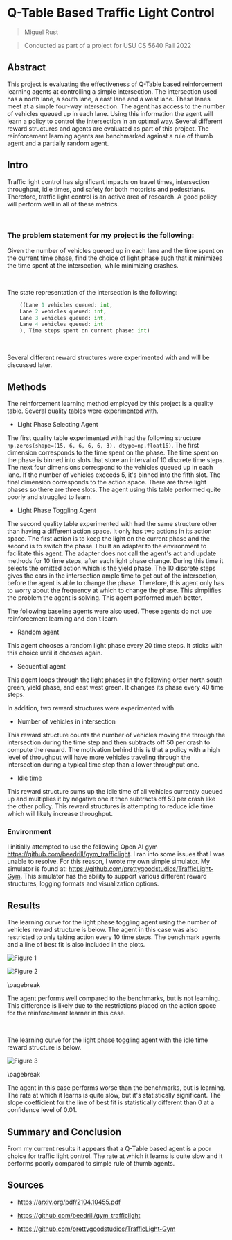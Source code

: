# Q-Table Based Traffic Light Control

> Miguel Rust

> Conducted as part of a project for USU CS 5640 Fall 2022

## Abstract

This project is evaluating the effectiveness of Q-Table based reinforcement learning agents at controlling a simple intersection. The intersection used has a north lane, a south lane, a east lane and a west lane. These lanes meet at a simple four-way intersection. The agent has access to the number of vehicles queued up in each lane. Using this information the agent will learn a policy to control the intersection in an optimal way. Several different reward structures and agents are evaluated as part of this project. The reinforcement learning agents are benchmarked against a rule of thumb agent and a partially random agent.

## Intro

Traffic light control has significant impacts on travel times, intersection throughput, idle times, and safety for both motorists and pedestrians. Therefore, traffic light control is an active area of research. A good policy will perform well in all of these metrics.

<br/>

### The problem statement for my project is the following:

Given the number of vehicles queued up in each lane and the time spent on the current time phase, find the choice of light phase such that it minimizes the time spent at the intersection, while minimizing crashes.

<br>

The state representation of the intersection is the following:

``` python
    ((Lane 1 vehicles queued: int,
    Lane 2 vehicles queued: int,
    Lane 3 vehicles queued: int,
    Lane 4 vehicles queued: int
    ), Time steps spent on current phase: int)
```

<br/>

Several different reward structures were experimented with and will be discussed later.

## Methods

The reinforcement learning method employed by this project is a quality table. Several quality tables were experimented with.

* Light Phase Selecting Agent

 The first quality table experimented with had the following structure `np.zeros(shape=(15, 6, 6, 6, 6, 3), dtype=np.float16)`. The first dimension corresponds to the time spent on the phase. The time spent on the phase is binned into slots that store an interval of 10 discrete time steps. The next four dimensions correspond to the vehicles queued up in each lane. If the number of vehicles exceeds 5, it's binned into the fifth slot. The final dimension corresponds to the action space. There are three light phases so there are three slots. The agent using this table performed quite poorly and struggled to learn.

* Light Phase Toggling Agent

The second quality table experimented with had the same structure other than having a different action space. It only has two actions in its action space. The first action is to keep the light on the current phase and the second is to switch the phase. I built an adapter to the environment to facilitate this agent. The adapter does not call the agent's act and update methods for 10 time steps, after each light phase change. During this time it selects the omitted action which is the yield phase. The 10 discrete steps gives the cars in the intersection ample time to get out of the intersection, before the agent is able to change the phase. Therefore, this agent only has to worry about the frequency at which to change the phase. This simplifies the problem the agent is solving. This agent performed much better.

The following baseline agents were also used. These agents do not use reinforcement learning and don't learn.

* Random agent

This agent chooses a random light phase every 20 time steps. It sticks with this choice until it chooses again.

* Sequential agent

This agent loops through the light phases in the following order north south green, yield phase, and east west green. It changes its phase every 40 time steps.

In addition, two reward structures were experimented with.

* Number of vehicles in intersection

This reward structure counts the number of vehicles moving the through the intersection during the time step and then subtracts off 50 per crash to compute the reward. The motivation behind this is that a policy with a high level of throughput will have more vehicles traveling through the intersection during a typical time step than a lower throughput one.

* Idle time

This reward structure sums up the idle time of all vehicles currently queued up and multiplies it by negative one it then subtracts off 50 per crash like the other policy. This reward structures is attempting to reduce idle time which will likely increase throughput.

### Environment

I initially attempted to use the following Open AI gym https://github.com/beedrill/gym_trafficlight. I ran into some issues that I was unable to resolve. For this reason, I wrote my own simple simulator. My simulator is found at: https://github.com/prettygoodstudios/TrafficLight-Gym. This simulator has the ability to support various different reward structures, logging formats and visualization options.

## Results

The learning curve for the light phase toggling agent using the number of vehicles reward structure is below. The agent in this case was also restricted to only taking action every 10 time steps. The benchmark agents and a line of best fit is also included in the plots.

![Figure 1](../../Desktop/CumulativeRewardOne.png)

![Figure 2](../../Desktop/CumulativeRewardTwo.png)

\pagebreak

The agent performs well compared to the benchmarks, but is not learning. This difference is likely due to the restrictions placed on the action space for the reinforcement learner in this case.

<br/>

The learning curve for the light phase toggling agent with the idle time reward structure is below.

![Figure 3](../../Desktop/1000trials.png)

\pagebreak

The agent in this case performs worse than the benchmarks, but is learning. The rate at which it learns is quite slow, but it's statistically significant. The slope coefficient for the line of best fit is statistically different than 0 at a confidence level of 0.01.

## Summary and Conclusion

From my current results it appears that a Q-Table based agent is a poor choice for traffic light control. The rate at which it learns is quite slow and it performs poorly compared to simple rule of thumb agents.

## Sources

* https://arxiv.org/pdf/2104.10455.pdf

* https://github.com/beedrill/gym_trafficlight

* https://github.com/prettygoodstudios/TrafficLight-Gym